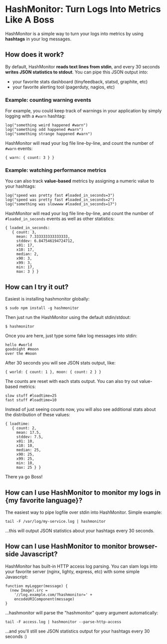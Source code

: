 # HashMonitor: Turn Logs Into Metrics Like A Boss

HashMonitor is a simple way to turn your logs into metrics by using
**hashtags** in your log messages.

## How does it work?

By default, HashMonitor **reads text lines from stdin**, and every 30 seconds
**writes JSON statistics to stdout**. You can pipe this JSON output into:

* your favorite stats dashboard (tinyfeedback, statsd, graphite, etc)
* your favorite alerting tool (pagerduty, nagios, etc)

### Example: counting warning events

For example, you could keep track of warnings in your application by simply
logging with a `#warn` hashtag:

    log("something weird happened #warn")
    log("something odd happened #warn")
    log("something strange happened #warn")

HashMonitor will read your log file line-by-line, and count the number of
`#warn` events:

    { warn: { count: 3 } }

### Example: watching performance metrics

You can also track **value-based** metrics by assigning a numeric value
to your hashtags:

    log("speed was pretty fast #loaded_in_seconds=3")
    log("speed was pretty fast #loaded_in_seconds=2")
    log("something was slowwww #loaded_in_seconds=17")

HashMonitor will read your log file line-by-line, and count the number of
`#loaded_in_seconds` events as well as other statistics:

    { loaded_in_seconds: 
       { count: 3,
         mean: 7.333333333333333,
         stddev: 6.847546194724712,
         x01: 17,
         x10: 17,
         median: 2,
         x90: 3,
         x99: 3,
         min: 17,
         max: 3 } }

## How can I try it out?

Easiest is installing hashmonitor globally:

    $ sudo npm install -g hashmonitor

Then just run the HashMonitor using the default stdin/stdout:

    $ hashmonitor

Once you are here, just type some fake log messages into stdin:

    hello #world
    goodnight #moon
    over the #moon

After 30 seconds you will see JSON stats output, like:

    { world: { count: 1 }, moon: { count: 2 } }

The counts are reset with each stats output.  You can also try out value-based
metrics:

    slow stuff #loadtime=25
    fast stuff #loadtime=10

Instead of just seeing counts now, you will also see additional stats about
the distribution of these values:

    { loadtime: 
       { count: 2,
         mean: 17.5,
         stddev: 7.5,
         x01: 10,
         x10: 10,
         median: 25,
         x90: 25,
         x99: 25,
         min: 10,
         max: 25 } }

There ya go Boss!

## How can I use HashMonitor to monitor my logs in {my favorite language}?

The easiest way to pipe logfile over stdin into HashMonitor.  Simple example:

    tail -F /var/log/my-service.log | hashmonitor

...this will output JSON statistics about your hashtags every 30 seconds.

## How can I use HashMonitor to monitor browser-side Javascript?

HashMonitor has built-in HTTP access log parsing. You can slam logs into
your favorite server (nginx, lighty, express, etc) with some simple Javascript:

    function myLogger(message) {
      (new Image).src =
        '//log.example.com/?hashmonitor=' +
        encodeURIComponent(message)
    }

...hashmonitor will parse the "hashmonitor" query argument automatically:

    tail -F access.log | hashmonitor --parse-http-access

...and you'll still see JSON statistics output for your hashtags every 30
seconds :)
